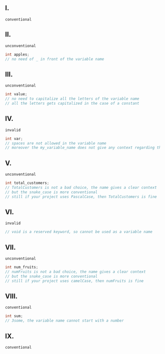 ## I.

`conventional`

## II.

`unconventional`

```cpp
int apples;
// no need of _ in front of the variable name
```

## III.

`unconventional`

```cpp
int value;
// no need to capitalize all the letters of the variable name
// all the letters gets capitalized in the case of a constant
```

## IV.

`invalid`

```cpp
int var;
// spaces are not allowed in the variable name
// moreover the my_variable_name does not give any context regarding the use-case of the variable
```

## V.

`unconventional`

```cpp
int total_customers;
// TotalCustomers is not a bad choice, the name gives a clear context
// but the snake_case is more conventional
// still if your project uses PascalCase, then TotalCustomers is fine
```

## VI.

`invalid`

```cpp
// void is a reserved keyword, so cannot be used as a variable name
```

## VII.

`unconventional`

```cpp
int num_fruits;
// numFruits is not a bad choice, the name gives a clear context
// but the snake_case is more conventional
// still if your project uses camelCase, then numFruits is fine
```

## VIII.

`conventional`

```cpp
int sum;
// 3some, the variable name cannot start with a number
```

## IX.

`conventional`